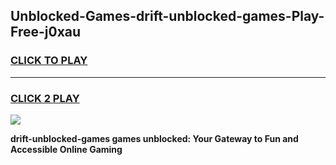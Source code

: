 
## Unblocked-Games-drift-unblocked-games-Play-Free-j0xau
<h3>
<a href="https://premium76.site?title=drift-unblocked-games&ref=18A1">CLICK TO PLAY</a></h3>
<hr>

<h3>
<a href="https://premium76.site?title=drift-unblocked-games&ref=18A1">CLICK 2 PLAY</a>
  
</h3>

<a href="https://premium76.site?title=drift-unblocked-games&ref=18A1"><img src="https://clearcache.store/games.png"></a>


**drift-unblocked-games games unblocked: Your Gateway to Fun and Accessible Online Gaming**
